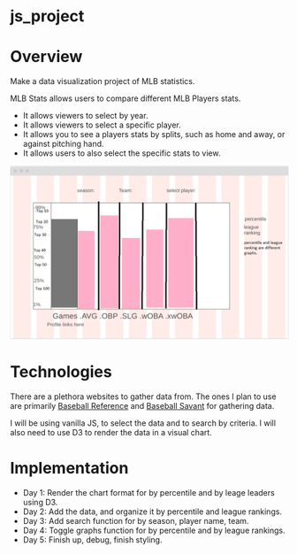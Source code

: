 # js_project

# Overview

Make a data visualization project of MLB statistics. 

 MLB Stats allows users to compare different MLB Players stats.
* It allows viewers to select by year.
* It allows viewers to select a specific player.
* It allows you to see a players stats by splits, such as home and away, or against pitching hand.
* It allows users to also select the specific stats to view. 

![wireframe](https://github.com/yrosenberg1/js_project/blob/main/src/images/Capture.PNG)

# Technologies

There are a plethora websites to gather data from. The ones I plan to use are primarily [Baseball Reference](https://www.baseball-reference.com/) and [Baseball Savant](https://baseballsavant.mlb.com/) for gathering data. 

I will be using vanilla JS, to select the data and to search by criteria.
I will also need to use D3 to render the data in a visual chart.

# Implementation

* Day 1: Render the chart format for by percentile and by leage leaders using D3.
* Day 2: Add the data, and organize it by percentile and league rankings.
* Day 3: Add search function for by season, player name, team.
* Day 4: Toggle graphs function for by percentile and by league rankings.  
* Day 5: Finish up, debug, finish styling.
